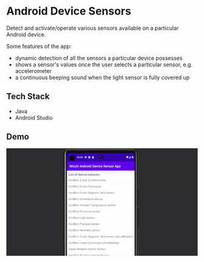 # Android Device Sensors

Detect and activate/operate various sensors available on a particular Android device.

Some features of the app:
- dynamic detection of all the sensors a particular device possesses
- shows a sensor's values once the user selects a particular sensor, e.g. accelerometer
- a continuous beeping sound when the light sensor is fully covered up

## Tech Stack

- Java
- Android Studio

## Demo

![demo of the app](https://raw.githubusercontent.com/nicohsfu/android-device-sensors/db23d8b4ef258e019de537442e75578489a85261/demo/demo.gif)